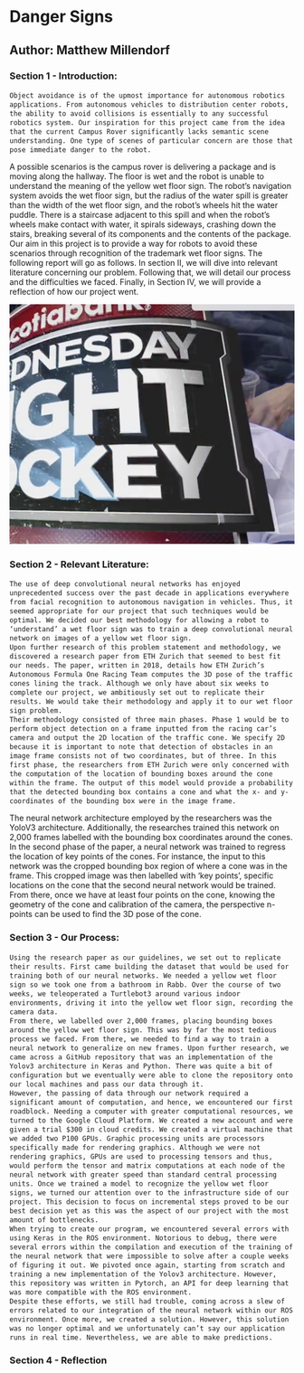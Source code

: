 # Danger Signs

## Author: Matthew Millendorf 

### Section 1 - Introduction: 

	Object avoidance is of the upmost importance for autonomous robotics applications. From autonomous vehicles to distribution center robots, the ability to avoid collisions is essentially to any successful robotics system. Our inspiration for this project came from the idea that the current Campus Rover significantly lacks semantic scene understanding. One type of scenes of particular concern are those that pose immediate danger to the robot. 
A possible scenarios is the campus rover is delivering a package and is moving along the hallway. The floor is wet and the robot is unable to understand the meaning of the yellow wet floor sign. The robot’s navigation system avoids the wet floor sign, but the radius of the water spill is greater than the width of the wet floor sign, and the robot’s wheels hit the water puddle. There is a staircase adjacent to this spill and when the robot’s wheels make contact with water, it spirals sideways, crashing down the stairs, breaking several of its components and the contents of the package. Our aim in this project is to provide a way for robots to avoid these scenarios through recognition of the trademark wet floor signs. 
	The following report will go as follows. In section II, we will dive into relevant literature concerning our problem. Following that, we will detail our process and the difficulties we faced. Finally, in Section IV, we will provide a reflection of how our project went. 

![Figure1](../images/test1.png) 

### Section 2 - Relevant Literature:

	The use of deep convolutional neural networks has enjoyed unprecedented success over the past decade in applications everywhere from facial recognition to autonomous navigation in vehicles. Thus, it seemed appropriate for our project that such techniques would be optimal. We decided our best methodology for allowing a robot to ‘understand’ a wet floor sign was to train a deep convolutional neural network on images of a yellow wet floor sign. 
	Upon further research of this problem statement and methodology, we discovered a research paper from ETH Zurich that seemed to best fit our needs. The paper, written in 2018, details how ETH Zurich’s Autonomous Formula One Racing Team computes the 3D pose of the traffic cones lining the track. Although we only have about six weeks to complete our project, we ambitiously set out to replicate their results. We would take their methodology and apply it to our wet floor sign problem.
	Their methodology consisted of three main phases. Phase 1 would be to perform object detection on a frame inputted from the racing car’s camera and output the 2D location of the traffic cone. We specify 2D because it is important to note that detection of obstacles in an image frame consists not of two coordinates, but of three. In this first phase, the researchers from ETH Zurich were only concerned with the computation of the location of bounding boxes around the cone within the frame. The output of this model would provide a probability that the detected bounding box contains a cone and what the x- and y-coordinates of the bounding box were in the image frame. 
The neural network architecture employed by the researchers was the YoloV3 architecture. Additionally, the researches trained this network on 2,000 frames labelled with the bounding box coordinates around the cones. 
In the second phase of the paper, a neural network was trained to regress the location of key points of the cones. For instance, the input to this network was the cropped bounding box region of where a cone was in the frame. This cropped image was then labelled with ‘key points’, specific locations on the cone that the second neural network would be trained. 
From there, once we have at least four points on the cone, knowing the geometry of the cone and calibration of the camera, the perspective n-points can be used to find the 3D pose of the cone. 


### Section 3 - Our Process:

	Using the research paper as our guidelines, we set out to replicate their results. First came building the dataset that would be used for training both of our neural networks. We needed a yellow wet floor sign so we took one from a bathroom in Rabb. Over the course of two weeks, we teleoperated a Turtlebot3 around various indoor environments, driving it into the yellow wet floor sign, recording the camera data. 
	From there, we labelled over 2,000 frames, placing bounding boxes around the yellow wet floor sign. This was by far the most tedious process we faced. From there, we needed to find a way to train a neural network to generalize on new frames. Upon further research, we came across a GitHub repository that was an implementation of the Yolov3 architecture in Keras and Python. There was quite a bit of configuration but we eventually were able to clone the repository onto our local machines and pass our data through it. 
	However, the passing of data through our network required a significant amount of computation, and hence, we encountered our first roadblock. Needing a computer with greater computational resources, we turned to the Google Cloud Platform. We created a new account and were given a trial $300 in cloud credits. We created a virtual machine that we added two P100 GPUs. Graphic processing units are processors specifically made for rendering graphics. Although we were not rendering graphics, GPUs are used to processing tensors and thus, would perform the tensor and matrix computations at each node of the neural network with greater speed than standard central processing units. Once we trained a model to recognize the yellow wet floor signs, we turned our attention over to the infrastructure side of our project. This decision to focus on incremental steps proved to be our best decision yet as this was the aspect of our project with the most amount of bottlenecks. 
	When trying to create our program, we encountered several errors with using Keras in the ROS environment. Notorious to debug, there were several errors within the compilation and execution of the training of the neural network that were impossible to solve after a couple weeks of figuring it out. We pivoted once again, starting from scratch and training a new implementation of the Yolov3 architecture. However, this repository was written in Pytorch, an API for deep learning that was more compatible with the ROS environment.
	Despite these efforts, we still had trouble, coming across a slew of errors related to our integration of the neural network within our ROS environment. Once more, we created a solution. However, this solution was no longer optimal and we unfortunately can’t say our application runs in real time. Nevertheless, we are able to make predictions. 



### Section 4 - Reflection 


